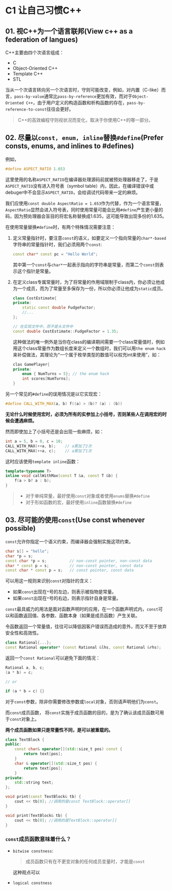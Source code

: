 # C1 让自己习惯C++

## 01. 视C++为一个语言联邦(View c++ as a federation of langues)

C++主要由四个次语言组成：

- C
- Object-Oriented C++
- Template C++
- STL

当从一个次语言转向另一个次语言时，守则可能改变，例如，对内置（C-like）而言，`pass-by-value`通常比`pass-by-reference`更加有效，而对于`Object-Oriented C++`，由于用户定义的构造函数和析构函数的存在，`pass-by-reference-to-const`往往会更好。

> C++的高效编程守则视状况而变化，取决于你使用C++的哪一部分。

## 02. 尽量以`const, enum, inline`替换`#define`(Prefer consts, enums, and inlines to #defines)

例如，

```c++
#define ASPECT_RATIO 1.653
```

这里使用的名称`ASPECT_RATIO`在编译器处理源码前就被预处理器移走了，于是`ASPECT_RATIO`没有进入符号表（symbol table）内，因此，在编译错误中或debuger中不会显示`ASPECT_RATIO`，会给调试代码带来一定的麻烦。

我们应使用`const double AspectRatio = 1.653`作为代替，作为一个语言常量，`AspectRatio`显然会进入符号表，同时使用常量可能会比用`#define`产生更小量的码，因为预处理器会盲目的将宏名称替换成1.635，这可能导致出现多份的1.635。

在使用常量替换`#define`时，有两个特殊情况需要注意：

1. 定义常量指针时，要注意`const`的语义，如要定义一个指向常量的`char*-based`字符串的常量指针时，我们必须用两个`const`:

    ```c++
    const char* const pc = "Hello World";
    ```
    其中第一个`const`与`char*`一起表示指向的字符串是常量，而第二个`const`则表示这个指针是常量。

2. 在定义class专属常量时，为了将常量的作用域限制于class内，你必须让他成为一个成员，而为了常量至多保存为一份，所以你必须让他成为`static`成员。

    ```c++
    class CostEstimate{
    private:
        static const double FudgeFactor;
        //...
    };

    // 在实现文件中，而不是头文件中
    const double CostEstimate::FudgeFactor = 1.35;
    ```

    这种做法的唯一例外是当你在class的编译期间需要一个class常量值时，例如用这个class常量作为数组长度来定义一个数组时，我们可以用`the enum hack`来补偿做法，其理论为“一个属于枚举类型的数值可以权充int来使用”，如：

    ```c++
    clas GamePlayer{
    private:
        enum { NumTurns = 5}; // the enum hack
        int scores[NumTurns];
    }
    ```

另一个常见的`#define`的误用情况是以它实现宏：

```c++
#define CALL_WITH_MAX(a, b) f((a) > (b)? (a) : (b))
```

**无论什么时候使用宏时，必须为所有的实参加上小括号，否则某些人在调用宏的时候会遭遇麻烦。**

然而即使加上了小括号还是会出现一些麻烦，如：

```c++
int a = 5, b = 0, c = 10;
CALL_WITH_MAX(++a, b);    // a累加了2次
CALL_WITH_MAX(++a, c);    // a累加了1次
```

这时应该使用`template inline`函数：

```c++
template<typename T>
inline void callWithMax(const T &a, const T &b) {
    f(a > b? a : b);
}
```

> - 对于单纯常量，最好使用`const`对象或者使用`enums`替换`#define`
> - 对于形如函数的宏，最好使用`inline`函数替换`#define`

## 03. 尽可能的使用`const`(Use const whenever possible)

`const`允许你指定一个语义约束，而编译器会强制实施这项约束。

```c++
char s[] = "hello";
char *p = s;
const char *p = s;          // non-const pointer, non-const data
char * const p = s;         // non-const pointer, const data
const char * const p = s;   // const pointer, const data
```

可以用这一规则来识别`const`对指针的含义：

- 如果`const`出现在`*`号的左边，则表示被指物是常量。
- 如果`const`出现在`*`号的右边，则表示指针自身是常量。

`const`最具威力的用法是面对函数声明时的应用，在一个函数声明式内，`const`可以和函数返回值、各参数、函数本身（如果是成员函数）产生关联。

令函数返回一个常量值，往往可以降低因客户错误而造成的意外，而又不至于放弃安全性和高效性。

```c++
class Rational{...};
const Rational operator* (const Rational &lhs, const Rational &rhs);
```

返回一个`const Rational`可以避免下面的情况：

```c++
Rational a, b, c;
(a * b) = c;

// or

if (a * b = c) {}
```

对于`const`参数，除非你需要修改参数或`local`对象，否则请声明他们为`const`。

而`const`成员函数， 将`const`实施于成员函数的目的，是为了确认该成员函数可用于`const`对象上。

**两个成员函数如果只是常量性不同，是可以被重载的。**

```c++
class TextBlock {
public:
    const char& operator[](std::size_t pos) const {
        return text[pos];
    }
    char & operator[](std::size_t pos) {
        return text[pos];
    }
private:
    std::string text;
};

void print(const TextBlock& tb) {
    cout << tb[0]; //调用的是const TextBlock::operator[]
}

void print(TextBlock& tb) {
    cout << tb[0]; //调用的是TextBlock::operator[]
}
```

### `const`成员函数意味着什么？

- `bitwise constness`:

    > 成员函数只有在不更变对象的任何成员变量时，才能是`const`
    
    这种观点可以

- `logical constness`

